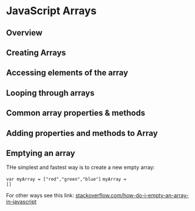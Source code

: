 # JavaScript Arrays
## Overview

## Creating Arrays

## Accessing elements of the array

## Looping through arrays

## Common array properties & methods 

## Adding properties and methods to Array

## Emptying an array
THe simplest and fastest way is to create a new empty array: 

<code>var myArray = ["red","green","blue"]</code>
<code>myArray = []</code>

For other ways see this link: [stackoverflow.com/how-do-i-empty-an-array-in-javascript](https://stackoverflow.com/questions/1232040/how-do-i-empty-an-array-in-javascript)
